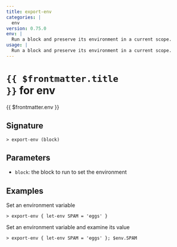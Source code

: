 ```yaml
---
title: export-env
categories: |
  env
version: 0.75.0
env: |
  Run a block and preserve its environment in a current scope.
usage: |
  Run a block and preserve its environment in a current scope.
---
```


# <code>{{ $frontmatter.title }}</code> for env

<div class='command-title'>{{ $frontmatter.env }}</div>

## Signature

```> export-env (block)```

## Parameters

 -  `block`: the block to run to set the environment

## Examples

Set an environment variable
```shell
> export-env { let-env SPAM = 'eggs' }
```

Set an environment variable and examine its value
```shell
> export-env { let-env SPAM = 'eggs' }; $env.SPAM
```
